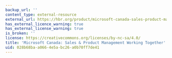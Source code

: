 ```yaml
---
backup_url: ''
content_type: external-resource
external_url: https://hbr.org/product/microsoft-canada-sales-product-management-working-together/905A15-PDF-ENG
has_external_licence_warning: true
has_external_license_warning: true
is_broken: ''
license: https://creativecommons.org/licenses/by-nc-sa/4.0/
title: 'Microsoft Canada: Sales & Product Management Working Together'
uid: 028b68ba-a066-4e5a-bc26-a0b70ff7de41
---
```

